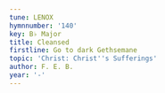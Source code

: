 ```yaml
---
tune: LENOX
hymnnumber: '140'
key: B♭ Major
title: Cleansed
firstline: Go to dark Gethsemane
topic: 'Christ: Christ''s Sufferings'
author: F. E. B.
year: '-'
---
```

